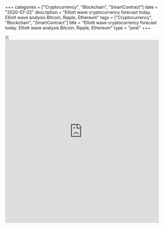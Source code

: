 +++
categories = ["Cryptocurrency", "Blockchain", "SmartContract"]
date = "2020-07-22"
description = "Elliott wave cryptocurrency forecast today. Elliott wave analysis Bitcoin, Ripple, Ethereum"
tags = ["Cryptocurrency", "Blockchain", "SmartContract"]
title = "Elliott wave cryptocurrency forecast today. Elliott wave analysis Bitcoin, Ripple, Ethereum"
type = "post"
+++

{{<iframe id="large-banner" src="https://www.bounty.group/#slide=16.0" width="100%" height="600" scrolling="no" style="border: 0px solid rgb(216, 221, 230); border-radius: 3px;">}}

July 22, 2020

July 22, 2020

Elliott wave [daily](https://www.fintecher.org/2020/03/03/forex-trading-daily-strategy/) forecast for Bitcoin, Ripple and EthereumRoman Onegin

##  **Elliott wave forecast for BTCUSD, ETHUSD, XRPUSD for today**

###  **Elliott wave[BTCUSD][1] analysis**

![LiteForex: Elliott wave cryptocurrency forecast today. Elliott wave
analysis Bitcoin, Ripple, Ethereum][2]

There continues forming the long-term impulse wave, where its fourth
part, corrective wave [4] has recently completed. After the down wave
(Y) of [4] completed as a double zigzag W-X-Y, the price has started
rising in the new uptrend. There have completed the bullish impulse (1)
and the dowb correction (2) following this impulse. The BTCUSD market
should be rising in the third wave over the next few weeks.

* * *

###  **Elliott wave[XRPUSD][3] analysis**

 **![LiteForex: Elliott wave cryptocurrency forecast today. Elliott wave
analysis Bitcoin, Ripple, Ethereum][4]**

After the bear corrective wave (B) cimpleted, the market has started
rising in the impulse wave (C) that is composed of the sub-waves
1-2-3-4-5. The sub-waves 1 and 3 are simple impulses, corrective waves 2
and 4 are double zigzags. There is now forming the final impulse 5.
Since only the first two parts of impulse 5 have completed, the Ripple
price should be rising in the sub-waves [3]-[4]-[5] in the next few
weeks.

* * *

###  **Elliott wave[ETHUSD][5] analysis**

 **![LiteForex: Elliott wave cryptocurrency forecast today. Elliott wave
analysis Bitcoin, Ripple, Ethereum][6]**

There is developing the upward impulse wave A, where sub-waves
(1)-(2)-(3)-(4) have completed. There is now forming wave (5) as an
ending diagonal 1-2-3-4-5. There is now developing impulse wave [c]
which is an element of the final bullish zigzag 5. The price should be
rising in this impulse in the near future.

* * *

P.S. Did you like my article? Share it in social networks: it will be
the best “thank you" :)

Ask me questions and comment below. I’ll be glad to answer your
questions and give necessary explanations.

 **Useful links:**

  * I recommend trying to trade with a reliable broker [here][7]. The system allows you to trade by yourself or copy successful traders from all across the globe.
  * Use my promo-code BLOG for getting deposit bonus 50% on LiteForex platform. Just enter this code in the appropriate field while [depositing][8] your trading account.
  * Telegram channel with high-quality analytics, Forex reviews, training articles, and other useful things for traders <t.me/liteforex>

![Elliott wave [daily](https://www.fintecher.org/2020/03/03/forex-trading-daily-strategy/) forecast for Bitcoin, Ripple and Ethereum][9]

The content of this article reflects the author’s opinion and does not
necessarily reflect the official position of LiteForex. The material
published on this page is provided for informational purposes only and
should not be considered as the provision of investment advice for the
purposes of Directive 2004/39/EC.

Rate this article:

{{value}}

( {{count}} {{title}} )

   1. my.liteforex.com/trading/chart?symbol=BTCUSD
   2. cdn.liteforex.com/cache/uploads/blog_post/wave-analysis-crypto/22-07-2020/BTCUSDH2.png?w=30&s=ce6f6ce8b8c5867d3e3e72bd9bb5abf8
   3. my.liteforex.com/trading/chart?symbol=XRPUSD
   4. cdn.liteforex.com/cache/uploads/blog_post/wave-analysis-crypto/22-07-2020/XRPUSDH2.png?w=30&s=68b4811493ca1adf02773aa64b734505
   5. my.liteforex.com/trading/chart?symbol=ETHUSD
   6. cdn.liteforex.com/cache/uploads/blog_post/wave-analysis-crypto/22-07-2020/ETHUSDH2.png?w=30&s=5a99c2804a119f7a711c01fca63efdbd
   7. my.liteforex.com/?category=analysts-opinions&slug=elliott-wave-[daily](https://www.fintecher.org/2020/03/03/forex-trading-daily-strategy/)-forecast-for-[bitcoin](https://www.letsplayfx.com/blog/forex-for-bitcoin/)-ripple-and-[Ethereum](https://www.playgroundfx.com/blog/the-creator-of-ethereum/)-2020-07-22&openPopup=%2Fregistration%2Fpopup&utm_source=blog&utm_medium=article&utm_campaign=bonus
   8. my.liteforex.com/deposit/?category=analysts-opinions&slug=elliott-wave-[daily](https://www.fintecher.org/2020/03/03/forex-trading-daily-strategy/)-forecast-for-[bitcoin](https://www.letsplayfx.com/blog/forex-for-bitcoin/)-ripple-and-[Ethereum](https://www.playgroundfx.com/blog/the-creator-of-ethereum/)-2020-07-22&promo_code=BLOG&utm_source=blog&utm_medium=article&utm_campaign=bonus
   9. cdn.liteforex.com/cache/uploads/blog_post/wave-analysis-crypto/22-07-2020/[BTC](https://www.playgroundfx.com/blog/who-is-the-creator-of-bitcoin/)-eth-xrp-22-07-2020-wave-analysis.jpg?q=75&w=1000&s=51eb1e62ef06ce50a934e516250d583f